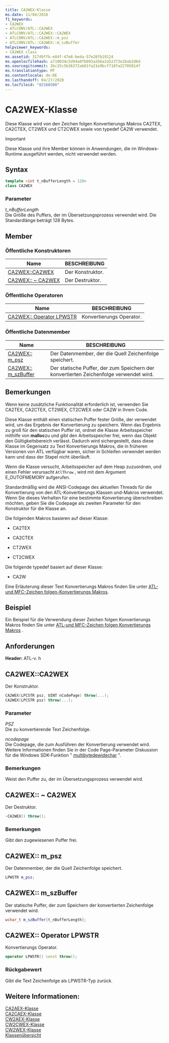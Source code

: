 ```yaml
---
title: CA2WEX-Klasse
ms.date: 11/04/2016
f1_keywords:
- CA2WEX
- ATLCONV/ATL::CA2WEX
- ATLCONV/ATL::CA2WEX::CA2WEX
- ATLCONV/ATL::CA2WEX::m_psz
- ATLCONV/ATL::CA2WEX::m_szBuffer
helpviewer_keywords:
- CA2WEX class
ms.assetid: 317d9ffb-e84f-47e8-beda-57e28fb19124
ms.openlocfilehash: a710034c5d94a8fb093a2b6a2a52373e2bab2d6d
ms.sourcegitcommit: 2bc15c5b36372ab01fa21e9bcf718fa22705814f
ms.translationtype: MT
ms.contentlocale: de-DE
ms.lasthandoff: 04/27/2020
ms.locfileid: "82168500"
---
```

# <a name="ca2wex-class"></a>CA2WEX-Klasse

Diese Klasse wird von den Zeichen folgen Konvertierungs Makros CA2TEX, CA2CTEX, CT2WEX und CT2CWEX sowie von typedef CA2W verwendet.

> [!IMPORTANT]
> Diese Klasse und ihre Member können in Anwendungen, die im Windows-Runtime ausgeführt werden, nicht verwendet werden.

## <a name="syntax"></a>Syntax

```cpp
template <int t_nBufferLength = 128>
class CA2WEX
```

### <a name="parameters"></a>Parameter

*t_nBufferLength*<br/>
Die Größe des Puffers, der im Übersetzungsprozess verwendet wird. Die Standardlänge beträgt 128 Bytes.

## <a name="members"></a>Member

### <a name="public-constructors"></a>Öffentliche Konstruktoren

|Name|BESCHREIBUNG|
|----------|-----------------|
|[CA2WEX::CA2WEX](#ca2wex)|Der Konstruktor.|
|[CA2WEX:: ~ CA2WEX](#dtor)|Der Destruktor.|

### <a name="public-operators"></a>Öffentliche Operatoren

|Name|BESCHREIBUNG|
|----------|-----------------|
|[CA2WEX:: Operator LPWSTR](#operator_lpwstr)|Konvertierungs Operator.|

### <a name="public-data-members"></a>Öffentliche Datenmember

|Name|BESCHREIBUNG|
|----------|-----------------|
|[CA2WEX:: m_psz](#m_psz)|Der Datenmember, der die Quell Zeichenfolge speichert.|
|[CA2WEX:: m_szBuffer](#m_szbuffer)|Der statische Puffer, der zum Speichern der konvertierten Zeichenfolge verwendet wird.|

## <a name="remarks"></a>Bemerkungen

Wenn keine zusätzliche Funktionalität erforderlich ist, verwenden Sie CA2TEX, CA2CTEX, CT2WEX, CT2CWEX oder CA2W in Ihrem Code.

Diese Klasse enthält einen statischen Puffer fester Größe, der verwendet wird, um das Ergebnis der Konvertierung zu speichern. Wenn das Ergebnis zu groß für den statischen Puffer ist, ordnet die Klasse Arbeitsspeicher mithilfe von **malloc**zu und gibt den Arbeitsspeicher frei, wenn das Objekt den Gültigkeitsbereich verlässt. Dadurch wird sichergestellt, dass diese Klasse im Gegensatz zu Text Konvertierungs Makros, die in früheren Versionen von ATL verfügbar waren, sicher in Schleifen verwendet werden kann und dass der Stapel nicht überläuft.

Wenn die Klasse versucht, Arbeitsspeicher auf dem Heap zuzuordnen, und einen Fehler verursacht `AtlThrow` , wird mit dem Argument E_OUTOFMEMORY aufgerufen.

Standardmäßig wird die ANSI-Codepage des aktuellen Threads für die Konvertierung von den ATL-Konvertierungs Klassen und-Makros verwendet. Wenn Sie dieses Verhalten für eine bestimmte Konvertierung überschreiben möchten, geben Sie die Codepage als zweiten Parameter für den Konstruktor für die Klasse an.

Die folgenden Makros basieren auf dieser Klasse:

- CA2TEX

- CA2CTEX

- CT2WEX

- CT2CWEX

Die folgende typedef basiert auf dieser Klasse:

- CA2W

Eine Erläuterung dieser Text Konvertierungs Makros finden Sie unter [ATL-und MFC-Zeichen folgen-Konvertierungs Makros](string-conversion-macros.md).

## <a name="example"></a>Beispiel

Ein Beispiel für die Verwendung dieser Zeichen folgen Konvertierungs Makros finden Sie unter [ATL-und MFC-Zeichen folgen Konvertierungs Makros](string-conversion-macros.md) .

## <a name="requirements"></a>Anforderungen

**Header:** ATL-v. h

## <a name="ca2wexca2wex"></a><a name="ca2wex"></a>CA2WEX::CA2WEX

Der Konstruktor.

```cpp
CA2WEX(LPCSTR psz, UINT nCodePage) throw(...);
CA2WEX(LPCSTR psz) throw(...);
```

### <a name="parameters"></a>Parameter

*PSZ*<br/>
Die zu konvertierende Text Zeichenfolge.

*ncodepage*<br/>
Die Codepage, die zum Ausführen der Konvertierung verwendet wird. Weitere Informationen finden Sie in der Code Page-Parameter Diskussion für die Windows SDK-Funktion " [multibytedewidechar](/windows/win32/api/stringapiset/nf-stringapiset-multibytetowidechar) ".

### <a name="remarks"></a>Bemerkungen

Weist den Puffer zu, der im Übersetzungsprozess verwendet wird.

## <a name="ca2wexca2wex"></a><a name="dtor"></a>CA2WEX:: ~ CA2WEX

Der Destruktor.

```cpp
~CA2WEX() throw();
```

### <a name="remarks"></a>Bemerkungen

Gibt den zugewiesenen Puffer frei.

## <a name="ca2wexm_psz"></a><a name="m_psz"></a>CA2WEX:: m_psz

Der Datenmember, der die Quell Zeichenfolge speichert.

```cpp
LPWSTR m_psz;
```

## <a name="ca2wexm_szbuffer"></a><a name="m_szbuffer"></a>CA2WEX:: m_szBuffer

Der statische Puffer, der zum Speichern der konvertierten Zeichenfolge verwendet wird.

```cpp
wchar_t m_szBuffer[t_nBufferLength];
```

## <a name="ca2wexoperator-lpwstr"></a><a name="operator_lpwstr"></a>CA2WEX:: Operator LPWSTR

Konvertierungs Operator.

```cpp
operator LPWSTR() const throw();
```

### <a name="return-value"></a>Rückgabewert

Gibt die Text Zeichenfolge als LPWSTR-Typ zurück.

## <a name="see-also"></a>Weitere Informationen:

[CA2AEX-Klasse](../../atl/reference/ca2aex-class.md)<br/>
[CA2CAEX-Klasse](../../atl/reference/ca2caex-class.md)<br/>
[CW2AEX-Klasse](../../atl/reference/cw2aex-class.md)<br/>
[CW2CWEX-Klasse](../../atl/reference/cw2cwex-class.md)<br/>
[CW2WEX-Klasse](../../atl/reference/cw2wex-class.md)<br/>
[Klassenübersicht](../../atl/atl-class-overview.md)
